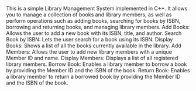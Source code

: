 This is a simple Library Management System implemented in C++. It allows you to manage a collection of books and library members, as well as perform operations such as adding books, searching for books by ISBN, borrowing and returning books, and managing library members.
Add Books: Allows the user to add a new book with its ISBN, title, and author.
Search Book by ISBN: Lets the user search for a book using its ISBN.
Display Books: Shows a list of all the books currently available in the library.
Add Members: Allows the user to add new library members with a unique Member ID and name.
Display Members: Displays a list of all registered library members.
Borrow Book: Enables a library member to borrow a book by providing the Member ID and the ISBN of the book.
Return Book: Enables a library member to return a borrowed book by providing the Member ID and the ISBN of the book.
